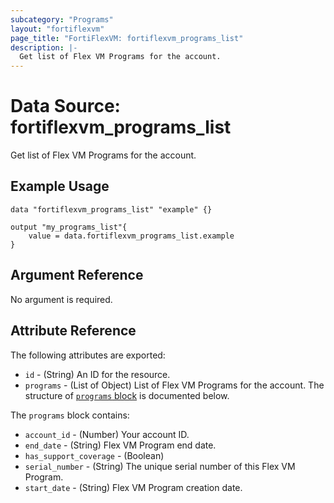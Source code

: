 ```yaml
---
subcategory: "Programs"
layout: "fortiflexvm"
page_title: "FortiFlexVM: fortiflexvm_programs_list"
description: |-
  Get list of Flex VM Programs for the account.
---
```


# Data Source: fortiflexvm_programs_list
Get list of Flex VM Programs for the account.

## Example Usage

```hcl
data "fortiflexvm_programs_list" "example" {}

output "my_programs_list"{
    value = data.fortiflexvm_programs_list.example
}
```

## Argument Reference

No argument is required.

## Attribute Reference

The following attributes are exported:

* `id` - (String) An ID for the resource.
* `programs` - (List of Object) List of Flex VM Programs for the account. The structure of [`programs` block](#nestedatt--programs) is documented below.

<a id="nestedatt--programs"></a>
The `programs` block contains:

* `account_id` - (Number) Your account ID.
* `end_date` - (String) Flex VM Program end date.
* `has_support_coverage` - (Boolean) <!-- Whether the current date is between the start_date and end_date. -->
* `serial_number` - (String) The unique serial number of this Flex VM Program.
* `start_date` - (String) Flex VM Program creation date.
